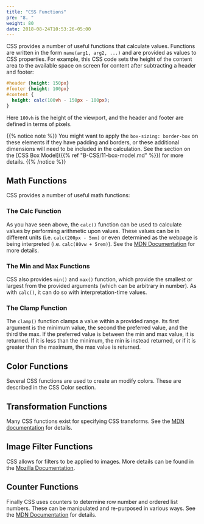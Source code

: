 ```yaml
---
title: "CSS Functions"
pre: "8. "
weight: 80
date: 2018-08-24T10:53:26-05:00
---
```


CSS provides a number of useful functions that calculate values.  Functions are written in the form `name(arg1, arg2, ...)` and are provided as values to CSS properties.  For example, this CSS code sets the height of the content area to the available space on screen  for content after subtracting a header and footer:

```css
#header {height: 150px}
#footer {height: 100px}
#content {
  height: calc(100vh - 150px - 100px);
}
```

Here `100vh` is the height of the viewport, and the header and footer are defined in terms of pixels. 

{{% notice note %}}
You might want to apply the `box-sizing: border-box` on these elements if they have padding and borders, or these additional dimensions will need to be included in the calculation. See the section on the [CSS Box Model]({{% ref "B-CSS/11-box-model.md" %}}) for more details.
{{% /notice %}}

## Math Functions 
CSS provides a number of useful math functions:

### The Calc Function
As you have seen above, the `calc()` function can be used to calculate values by performing arithmetic upon values. These values can be in different units (i.e. `calc(200px - 5mm)` or even determined as the webpage is being interpreted (i.e. `calc(80vw + 5rem)`).  See the [MDN Documentation](https://developer.mozilla.org/en-US/docs/Web/CSS/calc) for more details.

### The Min and Max Functions 
CSS also provides `min()` and `max()` function, which provide the smallest or largest from the provided arguments (which can be arbitrary in number).  As with `calc()`, it can do so with interpretation-time values.

### The Clamp Function
The `clamp()` function clamps a value within a provided range.  Its first argument is the minimum value, the second the preferred value, and the third the max.  If the preferred value is between the min and max value, it is returned.  If it is less than the minimum, the min is instead returned, or if it is greater than the maximum, the max value is returned.

## Color Functions 
Several CSS functions are used to create an modify colors.  These are described in the CSS Color section.

## Transformation Functions
Many CSS functions exist for specifying CSS transforms. See the [MDN documentation](https://developer.mozilla.org/en-US/docs/Web/CSS/transform) for details.

## Image Filter Functions
CSS allows for filters to be applied to images.  More details can be found in the [Mozilla Documentation](https://developer.mozilla.org/en-US/docs/Web/CSS/filter).

## Counter Functions
Finally CSS uses counters to determine row number and ordered list numbers.  These can be manipulated and re-purposed in various ways. See the [MDN Documentation](https://developer.mozilla.org/en-US/docs/Web/CSS/CSS_Lists_and_Counters/Using_CSS_counters) for details.